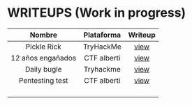 # WRITEUPS (Work in progress)


| Nombre      | Plataforma | Writeup                                                                               |                
|:-------------:|:------------:|:---------------------------------------------------------------------------------------:|
| Pickle Rick | TryHackMe  | [view](https://github.com/alejandrosanchezman/writeups/blob/main/PDF/pickle-rick.pdf) |
|    12 años engañados    |     CTF alberti       | [view](https://github.com/alejandrosanchezman/writeups/blob/main/PDF/Pentest_securemachine.ctb.pdf) |
|  Daily bugle         |     Tryhackme       |     [view](https://github.com/alejandrosanchezman/writeups/blob/main/PDF/daily-bugle.pdf)      |
|      Pentesting test       |     CTF alberti       |       [view](https://github.com/alejandrosanchezman/writeups/blob/main/PDF/pentesting-A2.7-ASM.pdf)                                                                                |
|             |            |                                                                                       |
|             |            |                                                                                       |
|             |            |                                                                                       |
|             |            |                                                                                       |
